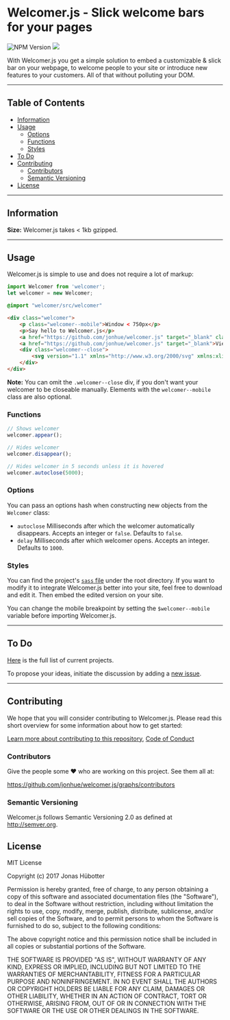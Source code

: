 # Welcomer.js - Slick welcome bars for your pages

![NPM Version](https://img.shields.io/npm/v/welcomer.svg)
<img src="https://travis-ci.org/jonhue/welcomer.js.svg?branch=master" />

With Welcomer.js you get a simple solution to embed a customizable & slick bar on your webpage, to welcome people to your site or introduce new features to your customers. All of that without polluting your DOM.

---

## Table of Contents

* [Information](#information)
* [Usage](#usage)
    * [Options](#options)
    * [Functions](#functions)
    * [Styles](#styles)
* [To Do](#to-do)
* [Contributing](#contributing)
    * [Contributors](#contributors)
    * [Semantic Versioning](#semantic-versioning)
* [License](#license)

---

## Information

**Size:** Welcomer.js takes < 1kb gzipped.

---

## Usage

Welcomer.js is simple to use and does not require a lot of markup:

```javascript
import Welcomer from 'welcomer';
let welcomer = new Welcomer;
```

```sass
@import "welcomer/src/welcomer"
```

```html
<div class="welcomer">
    <p class="welcomer--mobile">Window < 750px</p>
    <p>Say hello to Welcomer.js</p>
    <a href="https://github.com/jonhue/welcomer.js" target="_blank" class="welcomer--mobile">Learn more</a>
    <a href="https://github.com/jonhue/welcomer.js" target="_blank">View on GitHub</a>
    <div class="welcomer--close">
        <svg version="1.1" xmlns="http://www.w3.org/2000/svg" xmlns:xlink="http://www.w3.org/1999/xlink" x="0px" y="0px" width="20px" height="20px" viewBox="0 0 16 16" enable-background="new 0 0 16 16" xml:space="preserve"><g transform="translate(0, 0)"><polygon fill="#fff" points="10.1,4.5 8,6.6 5.9,4.5 4.5,5.9 6.6,8 4.5,10.1 5.9,11.5 8,9.4 10.1,11.5 11.5,10.1 9.4,8 11.5,5.9 "></polygon></g></svg>
    </div>
</div>
```

**Note:** You can omit the `.welcomer--close` div, if you don't want your welcomer to be closeable manually. Elements with the `welcomer--mobile` class are also optional.

### Functions

```javascript
// Shows welcomer
welcomer.appear();

// Hides welcomer
welcomer.disappear();

// Hides welcomer in 5 seconds unless it is hovered
welcomer.autoclose(5000);
```

### Options

You can pass an options hash when constructing new objects from the `Welcomer` class:

* `autoclose` Milliseconds after which the welcomer automatically disappears. Accepts an integer or `false`. Defaults to `false`.
* `delay` Milliseconds after which welcomer opens. Accepts an integer. Defaults to `1000`.

### Styles

You can find the project's [`sass` file](src/welcomer.sass) under the root directory. If you want to modify it to integrate Welcomer.js better into your site, feel free to download and edit it. Then embed the edited version on your site.

You can change the mobile breakpoint by setting the `$welcomer--mobile` variable before importing Welcomer.js.

---

## To Do

[Here](https://github.com/jonhue/welcomer.js/projects/1) is the full list of current projects.

To propose your ideas, initiate the discussion by adding a [new issue](https://github.com/jonhue/welcomer.js/issues/new).

---

## Contributing

We hope that you will consider contributing to Welcomer.js. Please read this short overview for some information about how to get started:

[Learn more about contributing to this repository](CONTRIBUTING.md), [Code of Conduct](CODE_OF_CONDUCT.md)

### Contributors

Give the people some :heart: who are working on this project. See them all at:

https://github.com/jonhue/welcomer.js/graphs/contributors

### Semantic Versioning

Welcomer.js follows Semantic Versioning 2.0 as defined at http://semver.org.

## License

MIT License

Copyright (c) 2017 Jonas Hübotter

Permission is hereby granted, free of charge, to any person obtaining a copy
of this software and associated documentation files (the "Software"), to deal
in the Software without restriction, including without limitation the rights
to use, copy, modify, merge, publish, distribute, sublicense, and/or sell
copies of the Software, and to permit persons to whom the Software is
furnished to do so, subject to the following conditions:

The above copyright notice and this permission notice shall be included in all
copies or substantial portions of the Software.

THE SOFTWARE IS PROVIDED "AS IS", WITHOUT WARRANTY OF ANY KIND, EXPRESS OR
IMPLIED, INCLUDING BUT NOT LIMITED TO THE WARRANTIES OF MERCHANTABILITY,
FITNESS FOR A PARTICULAR PURPOSE AND NONINFRINGEMENT. IN NO EVENT SHALL THE
AUTHORS OR COPYRIGHT HOLDERS BE LIABLE FOR ANY CLAIM, DAMAGES OR OTHER
LIABILITY, WHETHER IN AN ACTION OF CONTRACT, TORT OR OTHERWISE, ARISING FROM,
OUT OF OR IN CONNECTION WITH THE SOFTWARE OR THE USE OR OTHER DEALINGS IN THE
SOFTWARE.
